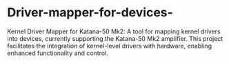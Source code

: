 # Driver-mapper-for-devices-
Kernel Driver Mapper for Katana-50 Mk2: A tool for mapping kernel drivers into devices, currently supporting the Katana-50 Mk2 amplifier. This project facilitates the integration of kernel-level drivers with hardware, enabling enhanced functionality and control.
